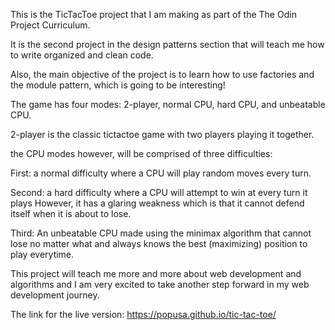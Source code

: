 This is the TicTacToe project that I am making as part of the The Odin Project Curriculum.

It is the second project in the design patterns section that will teach me how to write organized and clean code.

Also, the main objective of the project is to learn how to use factories and the module pattern, which is going to be interesting!

The game has four modes: 2-player, normal CPU, hard CPU, and unbeatable CPU.

2-player is the classic tictactoe game with two players playing it together.

the CPU modes however, will be comprised of three difficulties:

First: a normal difficulty where a CPU will play random moves every turn.

Second: a hard difficulty where a CPU will attempt to win at every turn it plays However, it has a glaring weakness which is that it cannot defend itself when it is about to lose.

Third: An unbeatable CPU made using the minimax algorithm that cannot lose no matter what and always knows the best (maximizing) position to play everytime. 

This project will teach me more and more about web development and algorithms and I am very excited to take another step forward in my web development journey.

The link for the live version: https://popusa.github.io/tic-tac-toe/
